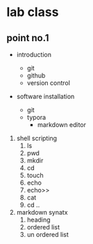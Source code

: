 # lab class

## point no.1

- introduction 
  -  git 
  - github
  - version control

- software installation
  -  git
  - typora
    -  markdown editor

1. shell scripting
   1.  ls
   2. pwd
   3. mkdir
   4. cd
   5. touch
   6. echo
   7. echo>>
   8. cat
   9. cd ..
2. markdown synatx
   1.  heading
   2. ordered list
   3. un ordered list